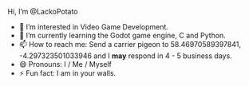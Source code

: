 Hi, I’m @LackoPotato
- 👀 I’m interested in Video Game Development.
- 🌱 I’m currently learning the Godot game engine, C and Python.
- 📫 How to reach me: Send a carrier pigeon to 58.46970589397841, -4.297323501033946 and I **may** respond in 4 - 5 business days.
- 😄 Pronouns: I / Me / Myself
- ⚡ Fun fact: I am in your walls.

<!---
LackoPotato/LackoPotato is a ✨ special ✨ repository because its `README.md` (this file) appears on your GitHub profile.
You can click the Preview link to take a look at your changes.
--->
